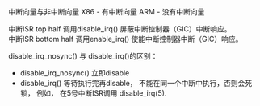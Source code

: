 中断向量与非中断向量
X86 - 有中断向量
ARM - 没有中断向量

中断ISR top half 调用disable_irq() 屏蔽中断控制器（GIC）中断响应。  
中断ISR bottom half 调用enable_irq() 使能中断控制器中断（GIC）响应。

disable_irq_nosync() 与 disable_irq()的区别：
- disable_irq_nosync() 立即disable
- disable_irq() 等待执行完再disable， 不能在同一个中断中执行，否则会死锁， 例如， 在5号中断ISR调用 disable_irq(5).
